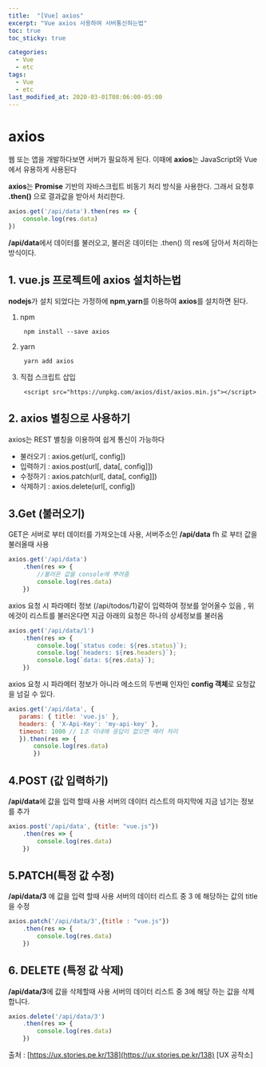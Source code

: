 ```yaml
---
title:  "[Vue] axios"
excerpt: "Vue axios 사용하여 서버통신하는법"
toc: true
toc_sticky: true

categories:
  - Vue
  - etc
tags:
  - Vue
  - etc
last_modified_at: 2020-03-01T08:06:00-05:00
---
```


# axios

웹 또는 앱을 개발하다보면 서버가 필요하게 된다.
이때에 **axios**는 JavaScript와 Vue에서 유용하게 사용된다

**axios**는 **Promise** 기반의 자바스크립트 비동기 처리 방식을 사용한다.
그래서 요청후 **.then()** 으로 결과값을 받아서 처리한다.

```js
axios.get('/api/data').then(res => {
    console.log(res.data)
})

```

**/api/data**에서 데이터를 불러오고, 불러온 데이터는 .then() 의 res에 담아서 처리하는 방식이다.

## 1. vue.js 프로젝트에 axios 설치하는법

**nodejs**가 설치 되었다는 가정하에 **npm**,**yarn**를 이용하여 **axios**를 설치하면 된다.

1. npm 

        npm install --save axios

2. yarn

        yarn add axios

3. 직접 스크립트 삽입

        <script src="https://unpkg.com/axios/dist/axios.min.js"></script>

## 2. axios 별칭으로 사용하기

axios는 REST 별칭을 이용하여 쉽게 통신이 가능하다
+ 불러오기 : axios.get(url[, config])
+ 입력하기 : axios.post(url[, data[, config]])
+ 수정하기 : axios.patch(url[, data[, config]])
+ 삭제하기 : axios.delete(url[, config])


## 3.Get (불러오기)

GET은 서버로 부터 데이터를 가져오는데 사용, 서버주소인 **/api/data** fh 로 부터 값을 불러올때 사용
```js
axios.get('/api/data')
    .then(res => {
        //불러온 값을 console에 뿌려줌
        console.log(res.data)
    })

```

axios 요청 시 파라메터 정보 (/api/todos/1)같이 입력하여 정보를 얻어올수 있음 , 위에것이 리스트를 불러온다면 지금 아래의 요청은 하나의 상세정보를 불러옴

```js
axios.get('/api/data/1')
    .then(res => {
        console.log(`status code: ${res.status}`);
        console.log(`headers: ${res.headers}`);
        console.log(`data: ${res.data}`);
    })
```

axios 요청 시 파라메터 정보가 아니라 메소드의 두번째 인자인 **config 객체**로 요청값을 넘길 수 있다.

```js
axios.get('/api/data', {
   params: { title: 'vue.js' },
   headers: { 'X-Api-Key': 'my-api-key' }, 
   timeout: 1000 // 1초 이내에 응답이 없으면 에러 처리 
   }).then(res => { 
       console.log(res.data) 
       })
```

## 4.POST (값 입력하기)

**/api/data**에 값을 입력 할때 사용
서버의 데이터 리스트의 마지막에 지금 넘기는 정보를 추가
```js
axios.post('/api/data', {title: "vue.js"})
    .then(res => {
        console.log(res.data)
    })
```

## 5.PATCH(특정 값 수정)

**/api/data/3** 에 값을 입력 할때 사용
서버의 데이터 리스트 중 3 에 해당하는 값의 title을 수정

```js
axios.patch('/api/data/3',{title : "vue.js"})
    .then(res => {
        console.log(res.data)
    })

```

## 6. DELETE (특정 값 삭제)

**/api/data/3**에 값을 삭제할때 사용
서버의 데이터 리스트 중 3에 해당 하는 값을 삭제 합니다.
```js
axios.delete('/api/data/3')
    .then(res => {
        console.log(res.data)
    })

```


출처 : [https://ux.stories.pe.kr/138](https://ux.stories.pe.kr/138) [UX 공작소]